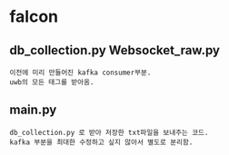 # falcon

## db_collection.py Websocket_raw.py
    이전에 미리 만들어진 kafka consumer부분.
    uwb의 모든 태그를 받아옴.

## main.py

    db_collection.py 로 받아 저장한 txt파일을 보내주는 코드.
    kafka 부분을 최대한 수정하고 싶지 않아서 별도로 분리함.